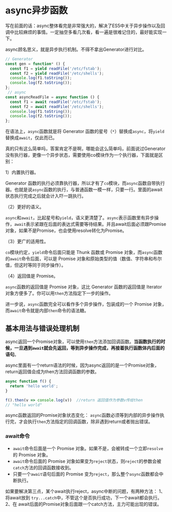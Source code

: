 # async异步函数

写在前面的话：async整体看完是非常强大的，解决了ES5中关于异步操作以及回调中比较麻烦的事情。一定抽空多看几次看，看一遍是很难记住的，最好能实现一下。

async顾名思义，就是异步执行机制。不得不拿出Generator进行对比。

```javascript
// Generator
const gen = function* () {
  const f1 = yield readFile('/etc/fstab');
  const f2 = yield readFile('/etc/shells');
  console.log(f1.toString());
  console.log(f2.toString());
};
 // async
const asyncReadFile = async function () {
  const f1 = await readFile('/etc/fstab');
  const f2 = await readFile('/etc/shells');
  console.log(f1.toString());
  console.log(f2.toString());
};
```

在语法上，`async`函数就是将 Generator 函数的星号（`*`）替换成`async`，将`yield`替换成`await`，仅此而已。

真的只有这么简单吗，答案肯定不是啊，哪能会这么简单吗，前面说过Generator没有执行器，更像一个异步状态，需要使用co模块作为一个执行器，下面就是区别：

1）内置执行器。

Generator 函数的执行必须靠执行器，所以才有了`co`模块，而`async`函数自带执行器。也就是说`async`函数的执行，与普通函数一模一样，只要一行。里面的await状态执行完成之后就会计入吓一跳执行。

（2）更好的语义。

`async`和`await`，比起星号和`yield`，语义更清楚了。`async`表示函数里有异步操作，`await`表示紧跟在后面的表达式需要等待结果。并且await后面必须跟Promise对象，如果不是Promise，也会使用resolve转化为Promise。

（3）更广的适用性。

`co`模块约定，`yield`命令后面只能是 Thunk 函数或 Promise 对象，而`async`函数的`await`命令后面，可以是 Promise 对象和原始类型的值（数值、字符串和布尔值，但这时等同于同步操作）。

（4）返回值是 Promise。

`async`函数的返回值是 Promise 对象，这比 Generator 函数的返回值是 Iterator 对象方便多了。你可以用`then`方法指定下一步的操作。

进一步说，`async`函数完全可以看作多个异步操作，包装成的一个 Promise 对象，而`await`命令就是内部`then`命令的语法糖。


## 基本用法与错误处理机制
async返回一个Promise对象，可以使用`then`方法添加回调函数。**当函数执行的时候，一旦遇到`await`就会先返回，等到异步操作完成，再接着执行函数体内后面的语句**。

async里面有一个return语法的时候，因为async返回的是一个Promise对象，return返回值会成为then方法回调函数的参数。
```javascript
async function f() {
  return 'hello world';
}

f().then(v => console.log(v))  //return 返回值作为参数v传给then
// "hello world"
```
async函数返回的Promise对象状态变化：
`async`函数必须等到内部的异步操作执行完，才会执行`then`方法指定的回调函数，除非遇到return或者抛出错误。


### await命令

* `await`命令后面是一个 Promise 对象。如果不是，会被转成一个立即`resolve`的 Promise 对象。
* `await`命令后面的 Promise 对象如果变为`reject`状态，则`reject`的参数会被`catch`方法的回调函数接收到。
* 只要一个`await`语句后面的 Promise 变为`reject`，那么整个`async`函数都会中断执行。

如果要解决第三点，某个await执行reject，async中断的问题，有两种方法：
1、将await放到 `try...catch`中，不管这个是否执行成功，下一个await都会执行。  
2、在 await后面的Promise对象后面跟一个catch方法，主力可能出现的错误。









































